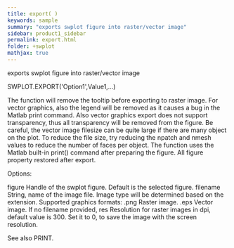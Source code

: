 ```yaml
---
title: export( )
keywords: sample
summary: "exports swplot figure into raster/vector image"
sidebar: product1_sidebar
permalink: export.html
folder: +swplot
mathjax: true
---
```

  exports swplot figure into raster/vector image
 
  SWPLOT.EXPORT('Option1',Value1,...)
 
  The function will remove the tooltip before exporting to raster image.
  For vector graphics, also the legend will be removed as it causes a bug
  in the Matlab print command. Also vector graphics export does not support
  transparency, thus all transparency will be removed from the figure. Be
  careful, the vector image filesize can be quite large if there are many
  object on the plot. To reduce the file size, try reducing the npatch and
  nmesh values to reduce the number of faces per object. The function uses
  the Matlab built-in print() command after preparing the figure. All
  figure property restored after export.
 
  Options:
 
  figure    Handle of the swplot figure. Default is the selected figure.
  filename  String, name of the image file. Image type will be determined
            based on the extension. Supported graphics formats:
                .png    Raster image.
                .eps    Vector image.
            If no filename provided, 
  res       Resolution for raster images in dpi, default value is 300. Set
            it to 0, to save the image with the screen resolution.
 
  See also PRINT.
 
